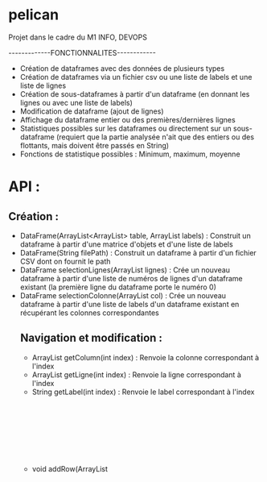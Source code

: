 # pelican
Projet dans le cadre du M1 INFO, DEVOPS

-------------FONCTIONNALITES------------

- Création de dataframes avec des données de plusieurs types
- Création de dataframes via un fichier csv ou une liste de labels et une liste de lignes
- Création de sous-dataframes à partir d'un dataframe (en donnant les lignes ou avec une liste de labels)
- Modification de dataframe (ajout de lignes)
- Affichage du dataframe entier ou des premières/dernières lignes
- Statistiques possibles sur les dataframes ou directement sur un sous-dataframe (requiert que la partie analysée n'ait que des entiers ou des flottants, mais doivent être passés en String)
- Fonctions de statistique possibles : Minimum, maximum, moyenne


# API : 
## Création : 
- DataFrame(ArrayList<ArrayList<Object>> table, ArrayList<String> labels) : Construit un dataframe à partir d'une matrice d'objets et d'une liste de labels
- DataFrame(String filePath) : Construit un dataframe à partir d'un fichier CSV dont on fournit le path
- DataFrame selectionLignes(ArrayList<Integer> lignes) : Crée un nouveau dataframe à partir d'une liste de numéros de lignes d'un dataframe existant (la première ligne du dataframe porte le numéro 0)
- DataFrame selectionColonne(ArrayList<String> col) : Crée un nouveau dataframe à partir d'une liste de labels d'un dataframe existant en récupérant les colonnes correspondantes


## Navigation et modification : 
- ArrayList<Object> getColumn(int index) : Renvoie la colonne correspondant à l'index
- ArrayList<Object> getLigne(int index) : Renvoie la ligne correspondant à l'index
- String getLabel(int index) : Renvoie le label correspondant à l'index
- void addRow(ArrayList<Object> values) : Ajoute une ligne à la fin du dataframe à partir d'une liste d'objets


## Affichage : 
- void afficherAll() : Affiche le dataframe
- void afficherPremiereLigne(int ligne) : Affiche (ligne) premières lignes du dataframe
- void afficherDerniereLigne(int ligne) : Affiche (ligne) dernières lignes du dataframe


## Statistiques : 
- double maxValue(ArrayList<String> colonne) : Récupère la valeur maximale d'un dataframe (si colonne non nulle, travaille uniquement sur les colonnes fournies)
- double minValue(ArrayList<String> colonne) : Récupère la valeur minimale d'un dataframe (si colonne non nulle, travaille uniquement sur les colonnes fournies)
- double moyenValue(ArrayList<String> colonne) : Calcule la valeur moyenne d'un dataframe (si colonne non nulle, travaille uniquement sur les colonnes fournies)

-------------CHOIX D'OUTILS-------------

-------------WORKFLOW-------------------

-------------FEEDBACK-------------------
